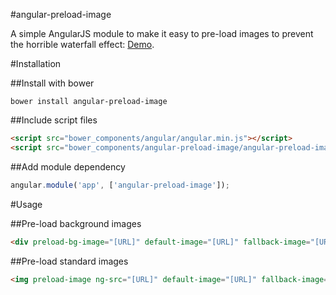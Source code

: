 #angular-preload-image

A simple AngularJS module to make it easy to pre-load images to prevent the horrible waterfall effect: [Demo](http://revillweb.github.io/angular-preload-image/).

#Installation

##Install with bower

```
bower install angular-preload-image
```

##Include script files

```html
<script src="bower_components/angular/angular.min.js"></script>
<script src="bower_components/angular-preload-image/angular-preload-image.min.js"></script>
```

##Add module dependency

```javascript
angular.module('app', ['angular-preload-image']);
```

#Usage

##Pre-load background images

```html
<div preload-bg-image="[URL]" default-image="[URL]" fallback-image="[URL]"></div>
```

##Pre-load standard images

```html
<img preload-image ng-src="[URL]" default-image="[URL]" fallback-image="[URL]" />
```

